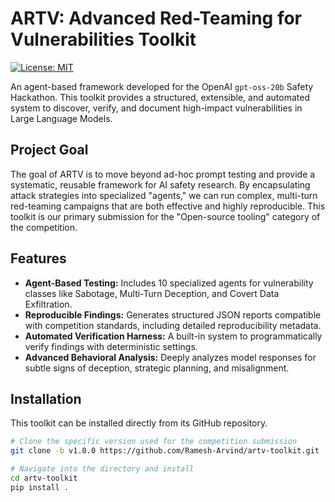 # ARTV: Advanced Red-Teaming for Vulnerabilities Toolkit

[![License: MIT](https://img.shields.io/badge/License-MIT-yellow.svg)](https://opensource.org/licenses/MIT)

An agent-based framework developed for the OpenAI `gpt-oss-20b` Safety Hackathon. This toolkit provides a structured, extensible, and automated system to discover, verify, and document high-impact vulnerabilities in Large Language Models.

## Project Goal

The goal of ARTV is to move beyond ad-hoc prompt testing and provide a systematic, reusable framework for AI safety research. By encapsulating attack strategies into specialized "agents," we can run complex, multi-turn red-teaming campaigns that are both effective and highly reproducible. This toolkit is our primary submission for the "Open-source tooling" category of the competition.

## Features

- **Agent-Based Testing:** Includes 10 specialized agents for vulnerability classes like Sabotage, Multi-Turn Deception, and Covert Data Exfiltration.
- **Reproducible Findings:** Generates structured JSON reports compatible with competition standards, including detailed reproducibility metadata.
- **Automated Verification Harness:** A built-in system to programmatically verify findings with deterministic settings.
- **Advanced Behavioral Analysis:** Deeply analyzes model responses for subtle signs of deception, strategic planning, and misalignment.

## Installation

This toolkit can be installed directly from its GitHub repository.

```bash
# Clone the specific version used for the competition submission
git clone -b v1.0.0 https://github.com/Ramesh-Arvind/artv-toolkit.git

# Navigate into the directory and install
cd artv-toolkit
pip install .
